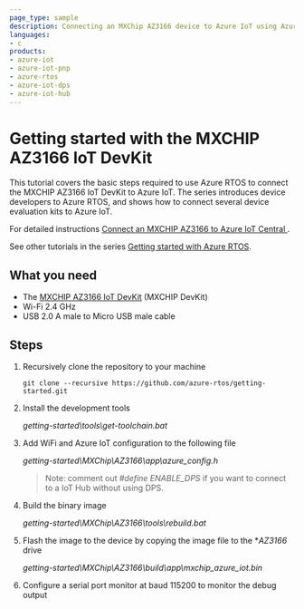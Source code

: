```yaml
---
page_type: sample
description: Connecting an MXChip AZ3166 device to Azure IoT using Azure RTOS
languages:
- c
products:
- azure-iot
- azure-iot-pnp
- azure-rtos
- azure-iot-dps
- azure-iot-hub
---
```


# Getting started with the MXCHIP AZ3166 IoT DevKit

This tutorial covers the basic steps required to use Azure RTOS to connect the MXCHIP AZ3166 IoT DevKit to Azure IoT. The series introduces device developers to Azure RTOS, and shows how to connect several device evaluation kits to Azure IoT.

For detailed instructions [Connect an MXCHIP AZ3166 to Azure IoT Central
](https://docs.microsoft.com/azure/iot-develop/quickstart-devkit-mxchip-az3166).

See other tutorials in the series [Getting started with Azure RTOS](https://go.microsoft.com/fwlink/p/?linkid=2129824).

## What you need

* The [MXCHIP AZ3166 IoT DevKit](https://aka.ms/iot-devkit) (MXCHIP DevKit)
* Wi-Fi 2.4 GHz
* USB 2.0 A male to Micro USB male cable

## Steps

1. Recursively clone the repository to your machine
    ```shell
    git clone --recursive https://github.com/azure-rtos/getting-started.git
    ```
1. Install the development tools
    
    *getting-started\tools\get-toolchain.bat*
1. Add WiFi and Azure IoT configuration to the following file
    
    *getting-started\MXChip\AZ3166\app\azure_config.h*
    
    > Note: comment out *#define ENABLE_DPS* if you want to connect to a IoT Hub without using DPS.
1. Build the binary image

    *getting-started\MXChip\AZ3166\tools\rebuild.bat*
1. Flash the image to the device by copying the image file to the **AZ3166* drive

    *getting-started\MXChip\AZ3166\build\app\mxchip_azure_iot.bin*
1. Configure a serial port monitor at baud 115200 to monitor the debug output

